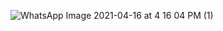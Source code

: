 ![WhatsApp Image 2021-04-16 at 4 16 04 PM (1)](https://user-images.githubusercontent.com/62944627/115014197-a2b32380-9ecf-11eb-9df5-5906a0900541.jpeg)
